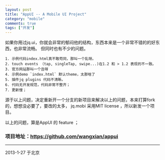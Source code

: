 ```yaml
---
layout: post
title: "AppUI -- A Mobile UI Project"
category: "mobile"
comments: true
tags: ["开发"]
---
```


如果你用过jq.ui，你就会非常的郁闷他的结构，东西本来是一个非常不错的的好东西，也非常流畅。
但同时也有不少的问题。

    1. 示例代码index.html真不敢苟同，那叫一个乱呀。
    2. touch events （tap, singleTap, swipe...)在1.2 和 > 1.2 表现的不一致。
    3. 官方网站那叫一个丑呀
    4. 示例demo `index.html` 默认theme，太那啥了
    5. 插件jq plugins 代码不清晰。
    6. 代码无开发规范，代码非常不整齐；
    7. 更新慢；

源于以上问题，决定重新开一个分支的新项目来解决以上的问题，本来打算fork的，想想没必要了，要改的太多，
jq.mobi 采用MIT license ，所以新发一个项目。

以上的问题，算是AppUI 的 feature ；

### 项目地址：<https://github.com/wangxian/appui>

----------------------
2013-1-27 于北京
